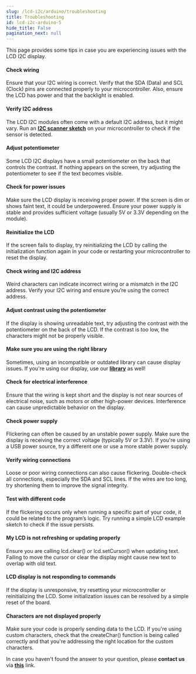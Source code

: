 ```yaml
---  
slug: /lcd-i2c/arduino/troubleshooting  
title: Troubleshooting  
id: lcd-i2c-arduino-5  
hide_title: False  
pagination_next: null  
---
```


This page provides some tips in case you are experiencing issues with the LCD I2C display.

<ExpandableSection title="My LCD is not displaying anything!">

#### Check wiring
Ensure that your I2C wiring is correct. Verify that the SDA (Data) and SCL (Clock) pins are connected properly to your microcontroller. Also, ensure the LCD has power and that the backlight is enabled.

#### Verify I2C address
The LCD I2C modules often come with a default I2C address, but it might vary. Run an [**I2C scanner sketch**](https://github.com/SolderedElectronics/Soldered-Hacky-Codes/tree/main/I2C_Scanner) on your microcontroller to check if the sensor is detected.

#### Adjust potentiometer
Some LCD I2C displays have a small potentiometer on the back that controls the contrast. If nothing appears on the screen, try adjusting the potentiometer to see if the text becomes visible.

#### Check for power issues
Make sure the LCD display is receiving proper power. If the screen is dim or shows faint text, it could be underpowered. Ensure your power supply is stable and provides sufficient voltage (usually 5V or 3.3V depending on the module).

#### Reinitialize the LCD
If the screen fails to display, try reinitializing the LCD by calling the initialization function again in your code or restarting your microcontroller to reset the display.

</ExpandableSection>

<ExpandableSection title="My LCD is showing weird characters!">

#### Check wiring and I2C address
Weird characters can indicate incorrect wiring or a mismatch in the I2C address. Verify your I2C wiring and ensure you’re using the correct address.

#### Adjust contrast using the potentiometer
If the display is showing unreadable text, try adjusting the contrast with the potentiometer on the back of the LCD. If the contrast is too low, the characters might not be properly visible.

#### Make sure you are using the right library
Sometimes, using an incompatible or outdated library can cause display issues. If you're using our display, use our [**library**](https://github.com/SolderedElectronics/Soldered-16x2-LCD-Arduino-Library) as well!

#### Check for electrical interference
Ensure that the wiring is kept short and the display is not near sources of electrical noise, such as motors or other high-power devices. Interference can cause unpredictable behavior on the display.

</ExpandableSection>

<ExpandableSection title="My display is flickering!">

#### Check power supply
Flickering can often be caused by an unstable power supply. Make sure the display is receiving the correct voltage (typically 5V or 3.3V). If you're using a USB power source, try a different one or use a more stable power supply.

#### Verify wiring connections
Loose or poor wiring connections can also cause flickering. Double-check all connections, especially the SDA and SCL lines. If the wires are too long, try shortening them to improve the signal integrity.

#### Test with different code
If the flickering occurs only when running a specific part of your code, it could be related to the program’s logic. Try running a simple LCD example sketch to check if the issue persists.

</ExpandableSection>

<ExpandableSection title="Other common issues">

#### My LCD is not refreshing or updating properly
Ensure you are calling lcd.clear() or lcd.setCursor() when updating text. Failing to move the cursor or clear the display might cause new text to overlap with old text.

#### LCD display is not responding to commands
If the display is unresponsive, try resetting your microcontroller or reinitializing the LCD. Some initialization issues can be resolved by a simple reset of the board.

#### Characters are not displayed properly
Make sure your code is properly sending data to the LCD. If you're using custom characters, check that the createChar() function is being called correctly and that you're addressing the right location for the custom characters.

</ExpandableSection>

<InfoBox>In case you haven't found the answer to your question, please **contact us** via [**this**](https://soldered.com/contact/) link.</InfoBox>